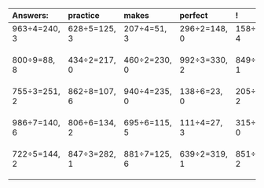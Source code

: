 | Answers: | practice | makes | perfect | ! |
| :--- | :--- | :--- | :--- | :--- |
| 963÷4=240, 3 | 628÷5=125, 3 | 207÷4=51, 3 | 296÷2=148, 0 | 158÷7=22, 4 | 
|   |   |   |   |   | 
|   |   |   |   |   | 
|   |   |   |   |   | 
| 800÷9=88, 8 | 434÷2=217, 0 | 460÷2=230, 0 | 992÷3=330, 2 | 849÷2=424, 1 | 
|   |   |   |   |   | 
|   |   |   |   |   | 
|   |   |   |   |   | 
| 755÷3=251, 2 | 862÷8=107, 6 | 940÷4=235, 0 | 138÷6=23, 0 | 205÷7=29, 2 | 
|   |   |   |   |   | 
|   |   |   |   |   | 
|   |   |   |   |   | 
| 986÷7=140, 6 | 806÷6=134, 2 | 695÷6=115, 5 | 111÷4=27, 3 | 315÷3=105, 0 | 
|   |   |   |   |   | 
|   |   |   |   |   | 
|   |   |   |   |   | 
| 722÷5=144, 2 | 847÷3=282, 1 | 881÷7=125, 6 | 639÷2=319, 1 | 851÷3=283, 2 | 
|   |   |   |   |   | 
|   |   |   |   |   | 
|   |   |   |   |   | 

